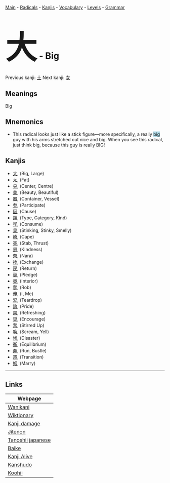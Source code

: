 <style> bigfont {font-size: 100px}</style>
[Main](../README.md) -
[Radicals](../radicals.md) -
[Kanjis](../kanjis.md) -
[Vocabulary](../vocabulary.md) -
[Levels](../levels.md) -
[Grammar](../grammar.md)
# <bigfont> 大</bigfont> - Big 

Previous kanji: [土](土.md) Next kanji: [女](女.md) 

## Meanings
 Big
## Mnemonics
 * This radical looks just like a stick figure—more specifically, a really <span style="background-color:#ADD8E6"> big</span> guy with his arms stretched out nice and big. When you see this radical, just think big, because this guy is really BIG!


## Kanjis
 * [大](../kanjis/大.md), (Big, Large)
* [太](../kanjis/太.md), (Fat)
* [央](../kanjis/央.md), (Center, Centre)
* [美](../kanjis/美.md), (Beauty, Beautiful)
* [器](../kanjis/器.md), (Container, Vessel)
* [参](../kanjis/参.md), (Participate)
* [因](../kanjis/因.md), (Cause)
* [類](../kanjis/類.md), (Type, Category, Kind)
* [喫](../kanjis/喫.md), (Consume)
* [臭](../kanjis/臭.md), (Stinking, Stinky, Smelly)
* [崎](../kanjis/崎.md), (Cape)
* [突](../kanjis/突.md), (Stab, Thrust)
* [恩](../kanjis/恩.md), (Kindness)
* [奈](../kanjis/奈.md), (Nara)
* [換](../kanjis/換.md), (Exchange)
* [戻](../kanjis/戻.md), (Return)
* [契](../kanjis/契.md), (Pledge)
* [奥](../kanjis/奥.md), (Interior)
* [奪](../kanjis/奪.md), (Rob)
* [俺](../kanjis/俺.md), (I, Me)
* [涙](../kanjis/涙.md), (Teardrop)
* [誇](../kanjis/誇.md), (Pride)
* [爽](../kanjis/爽.md), (Refreshing)
* [奨](../kanjis/奨.md), (Encourage)
* [奮](../kanjis/奮.md), (Stirred Up)
* [喚](../kanjis/喚.md), (Scream, Yell)
* [惨](../kanjis/惨.md), (Disaster)
* [衡](../kanjis/衡.md), (Equilibrium)
* [奔](../kanjis/奔.md), (Run, Bustle)
* [遷](../kanjis/遷.md), (Transition)
* [姻](../kanjis/姻.md), (Marry)



---

## Links 

| Webpage |
| --- |
| [Wanikani          ](https://www.wanikani.com/kanji/大) |
| [Wiktionary        ](https://en.wiktionary.org/wiki/大) |
| [Kanji damage      ](http://www.kanjidamage.com/kanji/search?utf8=✓&q=大) |
| [Jitenon           ](https://jitenon.com/kanji/大) |
| [Tanoshii japanese ](https://www.tanoshiijapanese.com/dictionary/kanji.cfm?k=大) |
| [Baike             ](https://baike.baidu.com/item/大) |
| [Kanji Alive       ](https://app.kanjialive.com/大) |
| [Kanshudo          ](https://www.kanshudo.com/searchmn?q=大) |
| [Koohii            ](https://kanji.koohii.com/study/kanji/大) |

